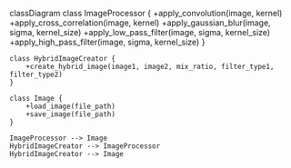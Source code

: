 classDiagram
    class ImageProcessor {
        +apply_convolution(image, kernel)
        +apply_cross_correlation(image, kernel)
        +apply_gaussian_blur(image, sigma, kernel_size)
        +apply_low_pass_filter(image, sigma, kernel_size)
        +apply_high_pass_filter(image, sigma, kernel_size)
    }

    class HybridImageCreator {
        +create_hybrid_image(image1, image2, mix_ratio, filter_type1, filter_type2)
    }

    class Image {
        +load_image(file_path)
        +save_image(file_path)
    }

    ImageProcessor --> Image
    HybridImageCreator --> ImageProcessor
    HybridImageCreator --> Image